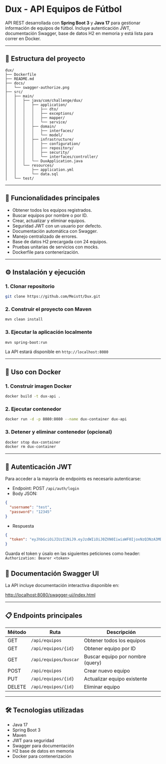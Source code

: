 # Dux - API Equipos de Fútbol

API REST desarrollada con **Spring Boot 3** y **Java 17** para gestionar información de equipos de fútbol. Incluye autenticación JWT, documentación Swagger, base de datos H2 en memoria y está lista para correr en Docker.

---

## 📂 Estructura del proyecto

```
dux/
├── Dockerfile
├── README.md
├── docs/
│   └── swagger-authorize.png
├── src/
│   ├── main/
│   │   ├── java/com/challenge/dux/
│   │   │   ├── application/
│   │   │   │   ├── dto/
│   │   │   │   ├── exceptions/
│   │   │   │   ├── mapper/
│   │   │   │   └── service/
│   │   │   ├── domain/
│   │   │   │   ├── interfaces/
│   │   │   │   └── model/
│   │   │   ├── infrastructure/
│   │   │   │   ├── configuration/
│   │   │   │   ├── repository/
│   │   │   │   ├── security/
│   │   │   │   └── interfaces/controller/
│   │   │   └── DuxApplication.java
│   │   └── resources/
│   │       ├── application.yml
│   │       └── data.sql
│   └── test/
```

---

## 🚀 Funcionalidades principales

- Obtener todos los equipos registrados.
- Buscar equipos por nombre o por ID.
- Crear, actualizar y eliminar equipos.
- Seguridad JWT con un usuario por defecto.
- Documentación automática con Swagger.
- Manejo centralizado de errores.
- Base de datos H2 precargada con 24 equipos.
- Pruebas unitarias de servicios con mocks.
- Dockerfile para contenerización.

---

## ⚙️ Instalación y ejecución

### 1. Clonar repositorio

```bash
git clone https://github.com/Meistt/Dux.git
```

### 2. Construir el proyecto con Maven
```bash
mvn clean install
```

### 3. Ejecutar la aplicación localmente

```bash
mvn spring-boot:run
```
La API estará disponible en `http://localhost:8080`

---

## 🐳 Uso con Docker
### 1. Construir imagen Docker
```bash
docker build -t dux-api .
```
### 2. Ejecutar contenedor
```bash
docker run -d -p 8080:8080 --name dux-container dux-api
```
### 3. Detener y eliminar contenedor (opcional)
```bash
docker stop dux-container
docker rm dux-container
```

---
## 🔐 Autenticación JWT

Para acceder a la mayoría de endpoints es necesario autenticarse:
* Endpoint: POST `/api/auth/login`
* Body JSON:
```json
{
  "username": "test",
  "password": "12345"
}
```
* Respuesta
```json
{
  "token": "eyJhbGciOiJIUzI1NiJ9.eyJzdWIiOiJ0ZXN0IiwiaWF0IjoxNzQ3NzA3MDE1LCJleHAiOjE3NDc3OTM0MTV9.HT9iF3TZOSumGnZB1xWSVuS2mtKlq9VVQ2iB0hJ4_sA"
}
```
Guarda el token y úsalo en las siguientes peticiones como header: `Authorization: Bearer <token>`

## 📄 Documentación Swagger UI

La API incluye documentación interactiva disponible en:

[http://localhost:8080/swagger-ui/index.html](http://localhost:8080/swagger-ui/index.html)

---

## 📋 Endpoints principales

| Método | Ruta                  | Descripción                      |
|--------|-----------------------|--------------------------------|
| GET    | `/api/equipos`        | Obtener todos los equipos       |
| GET    | `/api/equipos/{id}`   | Obtener equipo por ID           |
| GET    | `/api/equipos/buscar` | Buscar equipo por nombre (query)|
| POST   | `/api/equipos`        | Crear nuevo equipo              |
| PUT    | `/api/equipos/{id}`   | Actualizar equipo existente     |
| DELETE | `/api/equipos/{id}`   | Eliminar equipo                |

---

## 🛠️ Tecnologías utilizadas

- Java 17
- Spring Boot 3
- Maven
- JWT para seguridad
- Swagger para documentación
- H2 base de datos en memoria
- Docker para contenerización

